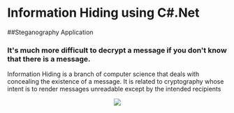 # Information Hiding using C#.Net
##Steganography Application

### It's much more difficult to decrypt a message if you don't know that there is a message.

Information Hiding is a branch of computer science that deals with concealing the existence of a message.
It is related to cryptography whose intent is to render messages unreadable except by the intended recipients

<p align="center">
  <img src="http://s19.postimg.org/5vy3imlyr/Pampa_ds160.png">
</p>
